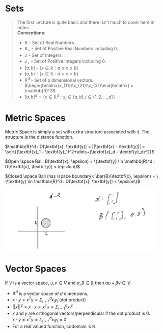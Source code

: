 # Sets  

> The first Lecture is quite basic and there isn't much to cover here in notes.  
> **Conventions:** 
> - $\mathbb{R}$ - Set of Real Numbers.
> - $\mathbb{R}_+$ - Set of Positive Real Numbers including $0$.
> - $\mathbb{Z}$ - Set of Integers.
> - $\mathbb{Z}_+$ - Set of Positive Integers including $0$.
> - $[a, b]$ - $\{x \in \mathbb{R}: a \leq x \leq b\}$
> - $(a, b)$ - $\{x \in \mathbb{R}: a < x < b\}$
> - $\mathbb{R}^d$ - Set of $d$ dimensional vectors. 
$\begin{bmatrix}x_{11}\\x_{21}\\x_{31}\end{bmatrix} =  \mathbb{R}^3$
> - $[a, b]^d = \{x \in \mathbb{R}^d: x_i \in [a, b], i \in \{1, 2, \dots, d\}\}$

# Metric Spaces  

Metric Space is simply a set with extra structure associated with it. The structure is the distance function.   

$\mathbb{R}^d : D(\textbf{x}, \textbf{y}) = ||\textbf{x} - \textbf{y}|| = \sqrt{(\textbf{x}_1 - \textbf{y}_1)^2+\dots+(\textbf{x}_d - \textbf{y}_d)^2}$  

$Open \space Ball: B(\textbf{x}, \epsilon) = \{\textbf{y} \in \mathbb{R}^d : D(\textbf{x}, \textbf{y}) < \epsilon\}$  

$Closed \space Ball (has \space boundary): \bar{B}(\textbf{x}, \epsilon) = \{\textbf{y} \in \mathbb{R}^d : D(\textbf{x}, \textbf{y}) < \epsilon\}$  

![Alt text](./images/metric_ball.png)  


# Vector Spaces  
If $V$ is a vector space, $u, v \in V$ and $\alpha, \beta \in \mathbb{R}$ then $\alpha u + \beta v \in V$.
- $\mathbb{R}^d$ is a vector space of $d$ dimensions.
- $x\cdot y = x^Ty = \Sigma_{i=1}^d x_i y_i$ (dot product)
- $||x||^2 = x\cdot x = x^Tx =  \Sigma_{i=1}^d x_i^2$
- $x$ and $y$ are orthogonal vectors/perpendicular if the dot product is $0$.  
$x\cdot y = x^Ty = \Sigma_{i=1}^d x_i y_i = 0$
- For a real valued function, codomain is $\mathbb{R}$.
